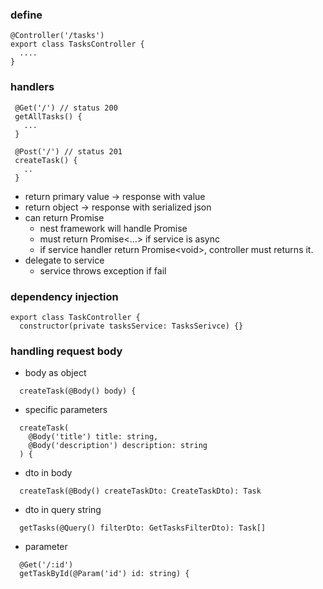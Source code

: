 ### define
```
@Controller('/tasks')
export class TasksController {
  ....
}
```

### handlers
```
 @Get('/') // status 200
 getAllTasks() {
   ...
 }

 @Post('/') // status 201
 createTask() {
   ..
 }
```
- return primary value -> response with value
- return object -> response with serialized json
- can return Promise
  - nest framework will handle Promise
  - must return Promise&lt;...&gt; if service is async
  - if service handler return Promise&lt;void&gt;, controller must returns it.
- delegate to service
  - service throws exception if fail

### dependency injection
```
export class TaskController {
  constructor(private tasksService: TasksSerivce) {}
```

### handling request body
- body as object
```
  createTask(@Body() body) {
```
- specific parameters
```
  createTask(
    @Body('title') title: string,
    @Body('description') description: string
  ) {
```
- dto in body
```
  createTask(@Body() createTaskDto: CreateTaskDto): Task 
```
- dto in query string
```
  getTasks(@Query() filterDto: GetTasksFilterDto): Task[]
```
- parameter
```
  @Get('/:id')
  getTaskById(@Param('id') id: string) {
```